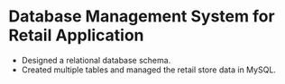 # Database Management System for Retail Application
- Designed a relational database schema.
- Created multiple tables and managed the retail store data in MySQL.
